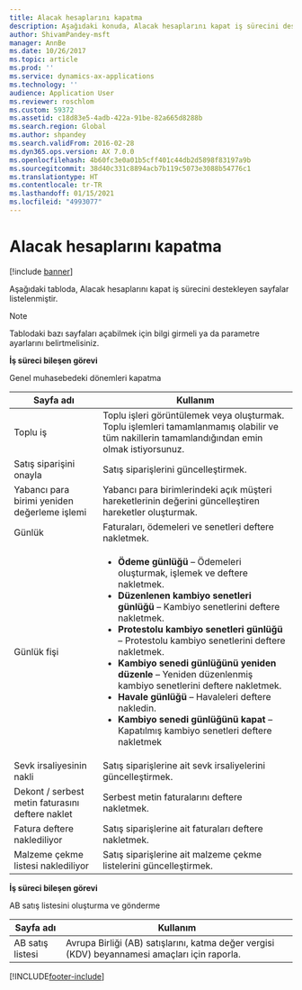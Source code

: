 ```yaml
---
title: Alacak hesaplarını kapatma
description: Aşağıdaki konuda, Alacak hesaplarını kapat iş sürecini destekleyen sayfalar listelenmiştir.
author: ShivamPandey-msft
manager: AnnBe
ms.date: 10/26/2017
ms.topic: article
ms.prod: ''
ms.service: dynamics-ax-applications
ms.technology: ''
audience: Application User
ms.reviewer: roschlom
ms.custom: 59372
ms.assetid: c18d83e5-4adb-422a-91be-82a665d8288b
ms.search.region: Global
ms.author: shpandey
ms.search.validFrom: 2016-02-28
ms.dyn365.ops.version: AX 7.0.0
ms.openlocfilehash: 4b60fc3e0a01b5cff401c44db2d5898f83197a9b
ms.sourcegitcommit: 38d40c331c8894acb7b119c5073e3088b54776c1
ms.translationtype: HT
ms.contentlocale: tr-TR
ms.lasthandoff: 01/15/2021
ms.locfileid: "4993077"
---
```

# <a name="close-accounts-receivable"></a>Alacak hesaplarını kapatma

[!include [banner](../includes/banner.md)]

Aşağıdaki tabloda, Alacak hesaplarını kapat iş sürecini destekleyen sayfalar listelenmiştir.

> [!NOTE] 
> Tablodaki bazı sayfaları açabilmek için bilgi girmeli ya da parametre ayarlarını belirtmelisiniz.

**İş süreci bileşen görevi**                   

Genel muhasebedeki dönemleri kapatma

| Sayfa adı                            | Kullanım                                                                                      |
|--------------------------------------|--------------------------------------------------------------------------------------------|
|Toplu iş                             | Toplu işleri görüntülemek veya oluşturmak. Toplu işlemleri tamamlanmamış olabilir ve tüm nakillerin tamamlandığından emin olmak istiyorsunuz.                                                                                                               |
|Satış siparişini onayla                   | Satış siparişlerini güncelleştirmek.                                                                       |
|Yabancı para birimi yeniden değerleme işlemi          | Yabancı para birimlerindeki açık müşteri hareketlerinin değerini güncelleştiren hareketler oluşturmak.                                                                                                                         |
| Günlük                              | Faturaları, ödemeleri ve senetleri deftere nakletmek.                                             |
| Günlük fişi                      |<ul><li>**Ödeme günlüğü** – Ödemeleri oluşturmak, işlemek ve deftere nakletmek.</li><li>**Düzenlenen kambiyo senetleri günlüğü** – Kambiyo senetlerini deftere nakletmek.</li><li>**Protestolu kambiyo senetleri günlüğü** – Protestolu kambiyo senetlerini deftere nakletmek.</li><li>**Kambiyo senedi günlüğünü yeniden düzenle** – Yeniden düzenlenmiş kambiyo senetlerini deftere nakletmek.</li><li>**Havale günlüğü** – Havaleleri deftere nakledin.</li><li>**Kambiyo senedi günlüğünü kapat** – Kapatılmış kambiyo senetleri deftere nakletmek</li></ul>                   |
| Sevk irsaliyesinin nakli                 | Satış siparişlerine ait sevk irsaliyelerini güncelleştirmek.                                                     |
| Dekont / serbest metin faturasını deftere naklet               | Serbest metin faturalarını deftere nakletmek.                                                                   |
| Fatura deftere naklediliyor                      | Satış siparişlerine ait faturaları deftere nakletmek.                                                            |
| Malzeme çekme listesi naklediliyor                 |Satış siparişlerine ait malzeme çekme listelerini güncelleştirmek.                                                      |

**İş süreci bileşen görevi**   

AB satış listesini oluşturma ve gönderme

| Sayfa adı                            | Kullanım                                                                                      |
|--------------------------------------|--------------------------------------------------------------------------------------------|
|AB satış listesi                         | Avrupa Birliği (AB) satışlarını, katma değer vergisi (KDV) beyannamesi amaçları için raporla.                                                                                                                           |








[!INCLUDE[footer-include](../../includes/footer-banner.md)]
